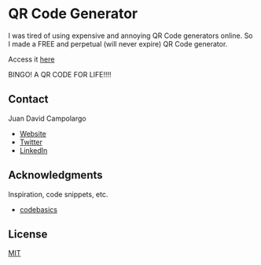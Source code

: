 # QR Code Generator
I was tired of using expensive and annoying QR Code generators online. So I made a FREE and perpetual (will never expire) QR Code generator.

Access it [here](https://jdcampolargo.github.io/qrcode_website/)

BINGO! A QR CODE FOR LIFE!!!! 

## Contact
Juan David Campolargo
* [Website](https://juandavidcampolargo.com/contact)
* [Twitter](https://twitter.com/jdcampolargo)
* [LinkedIn](https://linkedin.com/in/jdcampolargo)


## Acknowledgments

Inspiration, code snippets, etc.
* [codebasics](https://www.youtube.com/channel/UCgGf1eq52dPTVuf1Njb57Hw)

## License
[MIT](https://choosealicense.com/licenses/mit/)

